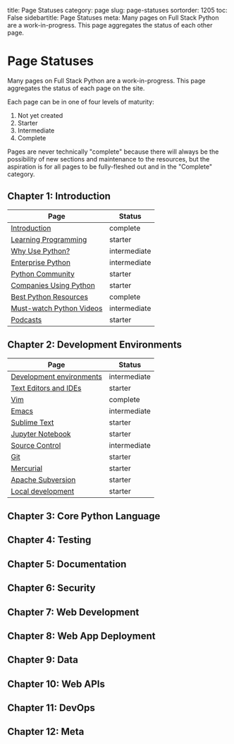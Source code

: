 title: Page Statuses
category: page
slug: page-statuses
sortorder: 1205
toc: False
sidebartitle: Page Statuses
meta: Many pages on Full Stack Python are a work-in-progress. This page aggregates the status of each other page.


# Page Statuses
Many pages on Full Stack Python are a work-in-progress. This page aggregates 
the status of each page on the site.

Each page can be in one of four levels of maturity:

1. Not yet created
2. Starter
3. Intermediate
4. Complete

Pages are never technically "complete" because there will always be
the possibility of new sections and maintenance to the resources, but the
aspiration is for all pages to be fully-fleshed out and in the "Complete"
category.


## Chapter 1: Introduction
| Page                                                   | Status       |
|--------------------------------------------------------|--------------|
| [Introduction](/introduction.html)                     | complete     |
| [Learning Programming](/learning-programming.html)     | starter      |
| [Why Use Python?](/why-use-python.html)                | intermediate |
| [Enterprise Python](/enterprise-python.html)           | intermediate |
| [Python Community](/python-community.html)             | starter      |
| [Companies Using Python](/companies-using-python.html) | starter      |
| [Best Python Resources](/best-python-resources.html)   | complete     |
| [Must-watch Python Videos](/best-python-videos.html)   | intermediate |
| [Podcasts](/best-python-podcasts.html)                 | starter      |


## Chapter 2: Development Environments
| Page                                                       | Status       |
|------------------------------------------------------------|--------------|
| [Development environments](/development-environments.html) | intermediate |
| [Text Editors and IDEs](/text-editors-ides.html)           | starter      |
| [Vim](/vim.html)                                           | complete     |
| [Emacs](/emacs.html)                                       | intermediate |
| [Sublime Text](/sublime-text.html)                         | starter      |
| [Jupyter Notebook](/jupyter-notebook.html)                 | starter      |
| [Source Control](/source-control.html)                     | intermediate |
| [Git](/git.html)                                           | starter      |
| [Mercurial](/mercurial.html)                               | starter      |
| [Apache Subversion](/apache-subversion.html)               | starter      |
| [Local development](/local-development.html)               | starter      |


## Chapter 3: Core Python Language

## Chapter 4: Testing

## Chapter 5: Documentation

## Chapter 6: Security

## Chapter 7: Web Development

## Chapter 8: Web App Deployment

## Chapter 9: Data

## Chapter 10: Web APIs

## Chapter 11: DevOps

## Chapter 12: Meta

